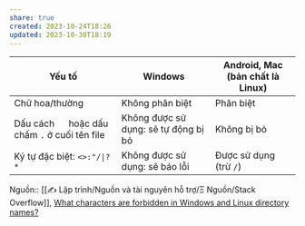 ```yaml
---
share: true
created: 2023-10-24T18:26
updated: 2023-10-30T18:19
---
```


| Yếu tố                                         | Windows                              | Android, Mac (bản chất là Linux) |
| ---------------------------------------------- | ------------------------------------ | -------------------------------- |
| Chữ hoa/thường                                 | Không phân biệt                      | Phân biệt                        |
| Dấu cách `  ` hoặc dấu chấm `.` ở cuối tên file | Không được sử dụng: sẽ tự động bị bỏ | Không bị bỏ                      |
| Ký tự đặc biệt: `<>:"/\|?*`                    | Không được sử dụng: sẽ báo lỗi       | Được sử dụng (trừ `/`)           |

Nguồn:: [[✍️ Lập trình/Nguồn và tài nguyên hỗ trợ/Ξ Nguồn/Stack Overflow]], [What characters are forbidden in Windows and Linux directory names?](https://stackoverflow.com/q/1976007/3416774)

